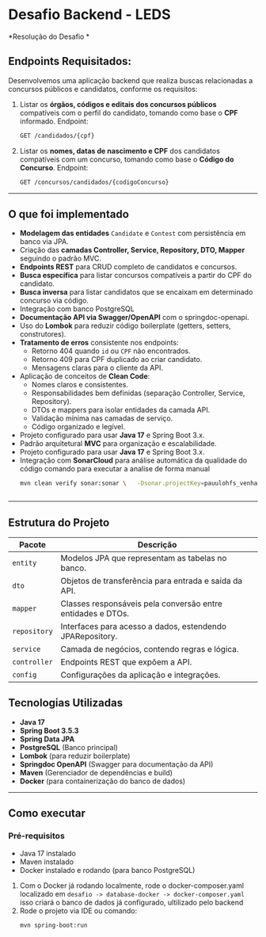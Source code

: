 # Desafio Backend - LEDS  
*Resolução do Desafio * 


## Endpoints Requisitados:

Desenvolvemos uma aplicação backend que realiza buscas relacionadas a concursos públicos e candidatos, conforme os requisitos:

1. Listar os **órgãos, códigos e editais dos concursos públicos** compatíveis com o perfil do candidato, tomando como base o **CPF** informado.
 Endpoint:  
   ```bash
   GET /candidados/{cpf}

2. Listar os **nomes, datas de nascimento e CPF** dos candidatos compatíveis com um concurso, tomando como base o **Código do Concurso**.
 Endpoint:  
   ```bash
   GET /concursos/candidados/{codigoConcurso}

---

## O que foi implementado

- **Modelagem das entidades** `Candidate` e `Contest` com persistência em banco via JPA.  
- Criação das **camadas Controller, Service, Repository, DTO, Mapper** seguindo o padrão MVC.  
- **Endpoints REST** para CRUD completo de candidatos e concursos.  
- **Busca específica** para listar concursos compatíveis a partir do CPF do candidato.  
- **Busca inversa** para listar candidatos que se encaixam em determinado concurso via código.  
- Integração com banco PostgreSQL   
- **Documentação API via Swagger/OpenAPI** com o springdoc-openapi.  
- Uso do **Lombok** para reduzir código boilerplate (getters, setters, construtores).  
- **Tratamento de erros** consistente nos endpoints:  
  - Retorno 404 quando `id` ou `CPF` não encontrados.  
  - Retorno 409 para CPF duplicado ao criar candidato.  
  - Mensagens claras para o cliente da API.  
- Aplicação de conceitos de **Clean Code**:  
  - Nomes claros e consistentes.  
  - Responsabilidades bem definidas (separação Controller, Service, Repository).  
  - DTOs e mappers para isolar entidades da camada API.  
  - Validação mínima nas camadas de serviço.  
  - Código organizado e legível.  
- Projeto configurado para usar **Java 17** e Spring Boot 3.x.  
- Padrão arquitetural **MVC** para organização e escalabilidade.
- Projeto configurado para usar **Java 17** e Spring Boot 3.x. 
- Integração com **SonarCloud** para análise automática da qualidade do código
      comando para executar a analise de forma manual
   ```bash
   mvn clean verify sonar:sonar \   -Dsonar.projectKey=pauulohfs_venhaparaoleds-backend \   -Dsonar.organization=pauulohfs \   -Dsonar.host.url=https://sonarcloud.io \   -Dsonar.login=859752bd619861bc7eeff6c9535af99d18f4ca1b 



---

## Estrutura do Projeto

| Pacote         | Descrição                                    |
|----------------|----------------------------------------------|
| `entity`       | Modelos JPA que representam as tabelas no banco. |
| `dto`          | Objetos de transferência para entrada e saída da API. |
| `mapper`       | Classes responsáveis pela conversão entre entidades e DTOs. |
| `repository`   | Interfaces para acesso a dados, estendendo JPARepository. |
| `service`      | Camada de negócios, contendo regras e lógica. |
| `controller`   | Endpoints REST que expõem a API.              |
| `config`       | Configurações da aplicação e integrações.    |

## Tecnologias Utilizadas

- **Java 17**  
- **Spring Boot 3.5.3**  
- **Spring Data JPA**  
- **PostgreSQL** (Banco principal)  
- **Lombok** (para reduzir boilerplate)  
- **Springdoc OpenAPI** (Swagger para documentação da API)  
- **Maven** (Gerenciador de dependências e build)  
- **Docker** (para containerização do banco de dados)  

---

## Como executar
### Pré-requisitos

- Java 17 instalado  
- Maven instalado  
- Docker instalado e rodando (para banco PostgreSQL)  

1. Com o Docker já rodando localmente, rode o docker-composer.yaml localizado em  `desafio -> database-docker -> docker-composer.yaml` 
  isso criará o banco de dados já configurado, ultilizado pelo backend
2. Rode o projeto via IDE ou comando:  
   ```bash
   mvn spring-boot:run
